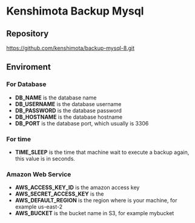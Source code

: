 # Kenshimota Backup Mysql

## Repository 
<a href = "https://github.com/kenshimota/backup-mysql-8.git">
    https://github.com/kenshimota/backup-mysql-8.git
</a>

## Enviroment

### For Database
* <b>DB_NAME</b> is the database name
* <b>DB_USERNAME</b> is the database username
* <b>DB_PASSWORD</b> is the database password 
* <b>DB_HOSTNAME</b> is the database hostname
* <b>DB_PORT</b> is the database port, which usually is 3306

### For time 
* <b>TIME_SLEEP</b> is the time that machine wait to execute a backup again, this value is in seconds.

### Amazon Web Service
* <b>AWS_ACCESS_KEY_ID</b> is the amazon access key
* <b>AWS_SECRET_ACCESS_KEY</b>  is the 
* <b>AWS_DEFAULT_REGION</b> is the region where is your machine, for example us-east-2
* <b>AWS_BUCKET</b> is the bucket name in S3, for example mybucket